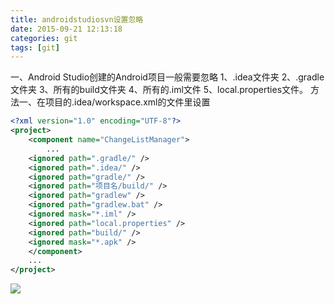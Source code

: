 ```yaml
---
title: androidstudiosvn设置忽略
date: 2015-09-21 12:13:18
categories: git
tags: [git]
---
```


一、Android Studio创建的Android项目一般需要忽略
1、.idea文件夹
2、.gradle文件夹
3、所有的build文件夹
4、所有的.iml文件
5、local.properties文件。
方法一、在项目的.idea/workspace.xml的文件里设置
```xml
<?xml version="1.0" encoding="UTF-8"?>    
<project>    
    <component name="ChangeListManager">    
        ...    
    <ignored path=".gradle/" />     
    <ignored path=".idea/" />     
    <ignored path="gradle/" />   
    <ignored path="项目名/build/" />    
    <ignored path="gradlew" />    
    <ignored path="gradlew.bat" />    
    <ignored mask="*.iml" />     
    <ignored path="local.properties" />    
    <ignored path="build/" />   
    <ignored mask="*.apk" />  
    </component>    
    ...    
</project>    
```
[![](http://a1.eoeandroid.com/attachment/forum/201607/18/172122qdxadmdcidnzabmb.png)](http://a1.eoeandroid.com/attachment/forum/201607/18/172122qdxadmdcidnzabmb.png)
